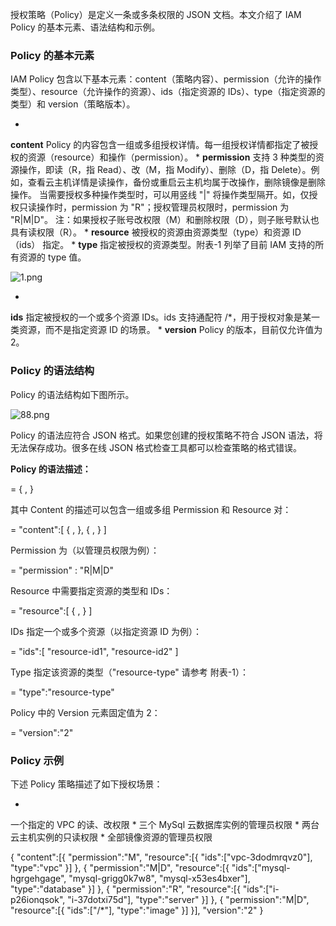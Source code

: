 授权策略（Policy）是定义一条或多条权限的 JSON 文档。本文介绍了 IAM Policy 的基本元素、语法结构和示例。

### **Policy 的基本元素**

IAM Policy 包含以下基本元素：content（策略内容）、permission（允许的操作类型）、resource（允许操作的资源）、ids（指定资源的 IDs）、type（指定资源的类型）和 version（策略版本）。

* 
**content**
Policy 的内容包含一组或多组授权详情。每一组授权详情都指定了被授权的资源（resource）和操作（permission）。
* 
**permission**
支持 3 种类型的资源操作，即读（R，指 Read）、改（M，指 Modify）、删除（D，指 Delete）。例如，查看云主机详情是读操作，备份或重启云主机均属于改操作，删除镜像是删除操作。
当需要授权多种操作类型时，可以用竖线 "|" 将操作类型隔开。如，仅授权只读操作时，permission 为 "R"；授权管理员权限时，permission 为 "R|M|D"。
注：如果授权子账号改权限（M）和删除权限（D），则子账号默认也具有读权限（R）。
* 
**resource**
被授权的资源由资源类型（type）和资源 ID （ids） 指定。
* 
**type**
指定被授权的资源类型。附表-1 列举了目前 IAM 支持的所有资源的 type 值。

![1.png](https://img1.jcloudcs.com/cms/f5810de2-ece8-467a-b44f-8ff9090c2e9c20180621233615.png)

* 
**ids**
指定被授权的一个或多个资源 IDs。ids 支持通配符 /*，用于授权对象是某一类资源，而不是指定资源 ID 的场景。
* 
**version**
Policy 的版本，目前仅允许值为 2。

### **Policy 的语法结构**

Policy 的语法结构如下图所示。

![88.png](https://img1.jcloudcs.com/cms/a6848f9a-b8ba-441c-ac3a-0e230fe4a6d420180313221055.png)

Policy 的语法应符合 JSON 格式。如果您创建的授权策略不符合 JSON 语法，将无法保存成功。很多在线 JSON 格式检查工具都可以检查策略的格式错误。

**Policy 的语法描述：**

<policy> =
{
<content>,
<version>
}

其中 Content 的描述可以包含一组或多组 Permission 和 Resource 对：

<content> =
"content":[
{
<permission>,
<resource>
},
{
<permission>,
<resource>
}
]

Permission 为（以管理员权限为例）：

<permission> =
"permission" : "R|M|D"

Resource 中需要指定资源的类型和 IDs：

<resource> =
"resource":[
{
<ids>,
<type>
}
]

IDs 指定一个或多个资源（以指定资源 ID 为例）：

<ids> =
"ids":[
"resource-id1",
"resource-id2"
]

Type 指定该资源的类型（"resource-type" 请参考 附表-1）：

<type> =
"type":"resource-type"

Policy 中的 Version 元素固定值为 2：

<version> =
"version":"2"

### **Policy 示例**

下述 Policy 策略描述了如下授权场景：

* 
一个指定的 VPC 的读、改权限
* 
三个 MySql 云数据库实例的管理员权限
* 
两台云主机实例的只读权限
* 
全部镜像资源的管理员权限

{
"content":[{
"permission":"M",
"resource":[{
"ids":["vpc-3dodmrqvz0"],
"type":"vpc"
}]
},
{
"permission":"M|D",
"resource":[{
"ids":["mysql-hgrgehgage",
"mysql-grigg0k7w8",
"mysql-x53es4bxer"],
"type":"database"
}]
},
{
"permission":"R",
"resource":[{
"ids":["i-p26ionqsok",
"i-37dotxi75d"],
"type":"server"
}]
},
{
"permission":"M|D",
"resource":[{
"ids":["/*"],
"type":"image"
}]
}],
"version":"2"
}